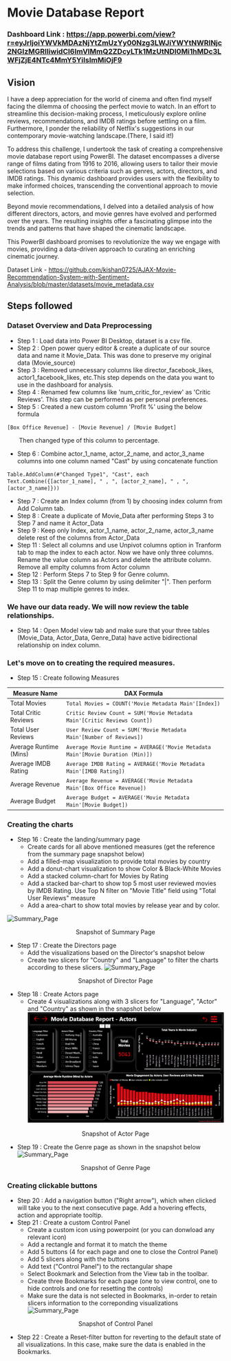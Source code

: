 
# Movie Database Report

### Dashboard Link : https://app.powerbi.com/view?r=eyJrIjoiYWVkMDAzNjYtZmUzYy00Nzg3LWJiYWYtNWRlNjc2NGIzMGRlIiwidCI6ImVlMmQ2ZDcyLTk1MzUtNDI0Mi1hMDc3LWFjZjE4NTc4MmY5YiIsImMiOjF9

## Vision


I have a deep appreciation for the world of cinema and often find myself facing the dilemma of choosing the perfect movie to watch. In an effort to streamline this decision-making process, I meticulously explore online reviews, recommendations, and IMDB ratings before settling on a film. Furthermore, I ponder the reliability of Netflix's suggestions in our contemporary movie-watching landscape.(There, I said it!)

To address this challenge, I undertook the task of creating a comprehensive movie database report using PowerBI. The dataset encompasses a diverse range of films dating from 1916 to 2016, allowing users to tailor their movie selections based on various criteria such as genres, actors, directors, and IMDB ratings. This dynamic dashboard provides users with the flexibility to make informed choices, transcending the conventional approach to movie selection.

Beyond movie recommendations, I delved into a detailed analysis of how different directors, actors, and movie genres have evolved and performed over the years. The resulting insights offer a fascinating glimpse into the trends and patterns that have shaped the cinematic landscape.

This PowerBI dashboard promises to revolutionize the way we engage with movies, providing a data-driven approach to curating an enriching cinematic journey.


Dataset Link - https://github.com/kishan0725/AJAX-Movie-Recommendation-System-with-Sentiment-Analysis/blob/master/datasets/movie_metadata.csv



## Steps followed 

### Dataset Overview and Data Preprocessing

- Step 1 : Load data into Power BI Desktop, dataset is a csv file.
- Step 2 : Open power query editor & create a duplicate of our source data and name it Movie_Data. This was done to preserve my original data (Movie_source)
- Step 3 : Removed unnecessary columns like director_facebook_likes, actor1_facebook_likes, etc.This step depends on the data you want to use in the dashboard for analysis.
- Step 4 : Renamed few columns like 'num_critic_for_review' as 'Critic Reviews'. This step can be performed as per personal preferences.
- Step 5 : Created a new custom column 'Profit %' using the below formula
```
[Box Office Revenue] - [Movie Revenue] / [Movie Budget]
```
&nbsp;&nbsp;&nbsp;&nbsp;&nbsp;&nbsp; Then changed type of this column to percentage. 

- Step 6 : Combine actor_1_name, actor_2_name, and actor_3_name columns into one column named "Cast" by using concatenate function

```
Table.AddColumn(#"Changed Type1", "Cast", each Text.Combine({[actor_1_name], " , ", [actor_2_name], " , ", [actor_3_name]}))
```

- Step 7 : Create an Index column (from 1) by choosing index column from Add Column tab. 
- Step 8 : Create a duplicate of Movie_Data after performing Steps 3 to Step 7 and name it Actor_Data
- Step 9 : Keep only Index, actor_1_name, actor_2_name, actor_3_name delete rest of the columns from Actor_Data
- Step 11 : Select all columns and use Unpivot columns option in Tranform tab to map the index to each actor. Now we have only three columns. Rename the value column as Actors and delete the attribute column. Remove all emplty columns from Actor column
- Step 12 : Perform Steps 7 to Step 9 for Genre column.
- Step 13 : Split the Genre column by using delimiter "|". Then perform Step 11 to map multiple genres to index.

### We have our data ready. We will now review the table relationships. 

- Step 14 : Open Model view tab and make sure that your three tables (Movie_Data, Actor_Data, Genre_Data) have active bidirectional relationship on index column.

### Let's move on to creating the required measures. 

- Step 15 : Create following Measures

| Measure Name | DAX Formula |
| --------     | -------     |
| Total Movies      | ```Total Movies = COUNT('Movie Metadata Main'[Index])```        |
| Total Critic Reviews     | ```Critic Review Count = SUM('Movie Metadata Main'[Critic Reviews Count]) ```         |
| Total User Reviews     | ```User Review Count = SUM('Movie Metadata Main'[Number of Reviews])```         |
| Average Runtime (Mins)        | ```Average Movie Runtime = AVERAGE('Movie Metadata Main'[Movie Duration (Min)]) ```       |
| Average IMDB Rating        | ```Average IMDB Rating = AVERAGE('Movie Metadata Main'[IMDB Rating])```       |
| Average Revenue        | ```Average Revenue = AVERAGE('Movie Metadata Main'[Box Office Revenue])```        |
| Average Budget        | ```Average Budget = AVERAGE('Movie Metadata Main'[Movie Budget]) ```        |

### Creating the charts

- Step 16 : Create the landing/summary page
    -   Create cards for all above mentioned measures (get the reference from the summary page snapshot below)
    - Add a filled-map visualization to provide total movies by country
    - Add a donut-chart visualization to show Color & Black-White Movies
    - Add a stacked column-chart for Movies by Rating
    - Add a stacked bar-chart to show top 5 most user reviewed movies by IMDB Rating. Use Top N filter on "Movie Title" field using "Total User Reviews" measure
    - Add a area-chart to show total movies by release year and by color.

![Summary_Page](https://raw.githubusercontent.com/nikunjachoure/movie_database_report/main/summary.png)
<p align="center">Snapshot of Summary Page</p>

- Step 17 : Create the Directors page
    - Add the visualizations based on the Director's snapshot below
    - Create two slicers for "Country" and "Language" to filter the charts according to these slicers.
![Summary_Page](https://github.com/nikunjachoure/movie_database_report/blob/main/directors.png?raw=true)
<p align="center">Snapshot of Director Page</p>

- Step 18 : Create Actors page
    - Create 4 visualizations along with 3 slicers for "Language", "Actor" and "Country" as shown in the snapshot below
![Summary_Page](https://github.com/nikunjachoure/Movie-Database-Report/blob/main/actors.png?raw=true)
<p align="center">Snapshot of Actor Page</p>

- Step 19 : Create the Genre page as shown in the snapshot below
![Summary_Page](https://github.com/nikunjachoure/movie_database_report/blob/main/genre.png?raw=true)
<p align="center">Snapshot of Genre Page</p>

### Creating clickable buttons
- Step 20 : Add a navigation button ("Right arrow"), which when clicked will take you to the next consecutive page. Add a hovering effects, action and appropriate tooltip.
- Step 21 : Create a custom Control Panel
    - Create a custom icon using powerpoint (or you can donwload any relevant icon)
    - Add a rectangle and format it to match the theme
    - Add 5 buttons (4 for each page and one to close the Control Panel)
    - Add 5 slicers along with the buttons
    - Add text ("Control Panel") to the rectangular shape
    - Select Bookmark and Selection from the View tab in the toolbar. 
    - Create three Bookmarks for each page (one to view control, one to hide controls and one for resetting the controls)
    - Make sure the data is not selected in Bookmarks, in-order to retain slicers information to the correponding visualizations
![Summary_Page](https://github.com/nikunjachoure/movie_database_report/blob/main/control_panel.png?raw=true)
<p align="center">Snapshot of Control Panel</p>

- Step 22 : Create a Reset-filter button for reverting to the default state of all visualizations. In this case, make sure the data is enabled in the Bookmarks.


